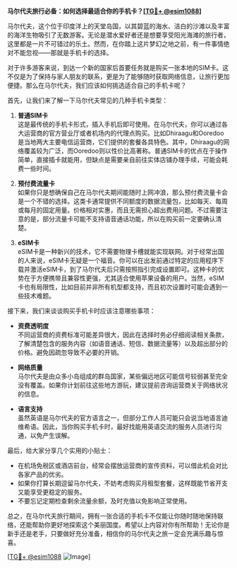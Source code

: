 **马尔代夫旅行必备：如何选择最适合你的手机卡？[[TG💪+ @esim1088](https://t.me/s/esim1088)]**

马尔代夫，这个位于印度洋上的天堂岛国，以其碧蓝的海水、洁白的沙滩以及丰富的海洋生物吸引了无数游客。无论是潜水爱好者还是想要享受阳光海滩的旅行者，这里都是一片不可错过的乐土。然而，在你踏上这片梦幻之地之前，有一件事情绝对不能忽视——那就是手机卡的选择。

对于许多游客来说，到达一个新的国家后首要任务就是购买一张本地的SIM卡。这不仅是为了保持与家人朋友的联系，更是为了能够随时获取网络信息，让旅行更加便捷。那么在马尔代夫，我们应该如何挑选适合自己的手机卡呢？

首先，让我们来了解一下马尔代夫常见的几种手机卡类型：

1. **普通SIM卡**  
   这是最传统的手机卡形式，插入手机后即可使用。在马尔代夫，你可以通过各大运营商的官方营业厅或者机场内的代理点购买。比如Dhiraagu和Ooredoo是当地两大主要电信运营商，它们提供的套餐各具特色。其中，Dhiraagu的网络覆盖较为广泛，而Ooredoo则以性价比高著称。普通SIM卡的优点在于操作简单，直接插卡就能用，但缺点是需要亲自前往实体店铺办理手续，可能会耗费一些时间。

2. **预付费流量卡**  
   如果你只是想确保自己在马尔代夫期间能随时上网冲浪，那么预付费流量卡会是一个不错的选择。这类卡通常提供不同额度的数据流量包，比如每天、每周或每月的固定用量。价格相对实惠，而且无需担心超出费用问题。不过需要注意的是，部分流量卡可能不支持语音通话功能，所以在购买前一定要确认清楚。

3. **eSIM卡**  
   eSIM卡是一种新兴的技术，它不需要物理卡槽就能实现联网。对于经常出国的人来说，eSIM卡无疑是一个福音。你可以在出发前通过特定的应用程序下载并激活eSIM卡，到了马尔代夫后只需按照指引完成设置即可。这种卡的优势在于方便携带且兼容性更强，尤其适合使用苹果设备的用户。当然，eSIM卡也有局限性，比如目前并非所有机型都支持，而且初次设置时可能会遇到一些技术难题。

接下来，我们来谈谈购买手机卡时应该注意哪些事项：

- **资费透明度**  
  不同运营商的资费标准可能差异很大，因此在选择时务必仔细阅读相关条款，了解清楚包含的服务内容（如语音通话、短信、数据流量等）以及超出部分的价格。避免因疏忽导致不必要的开销。

- **网络质量**  
  马尔代夫是由众多小岛组成的群岛国家，某些偏远地区可能信号较弱甚至完全没有覆盖。如果你计划前往这些地方游玩，建议提前咨询运营商关于网络状况的信息。

- **语言支持**  
  虽然英语是马尔代夫的官方语言之一，但部分工作人员可能只会说当地语言迪维希语。因此，当你购买手机卡时，最好找能用英语交流的服务人员进行沟通，以免产生误解。

最后，给大家分享几个实用的小贴士：

- 在机场免税区或酒店前台，经常会摆放运营商的宣传资料，可以借此机会对比各家产品的优劣。
- 如果你打算长期逗留马尔代夫，不妨考虑购买月租型套餐，这样既能节省开支又能享受更稳定的服务。
- 不要忘记定期检查剩余流量余额，及时充值以免影响正常使用。

总之，在马尔代夫旅行期间，拥有一张合适的手机卡不仅能让你随时随地保持联络，还能帮助你更好地探索这个美丽国度。希望以上内容对你有所帮助！无论你是新手还是老手，只要做好充分准备，相信你的马尔代夫之旅一定会充满乐趣与惊喜。

[[TG💪+ @esim1088](https://t.me/s/esim1088) ![Image](https://i.postimg.cc/4NQfJmqS/Snipaste-2025-05-13-00-14-12.png)]